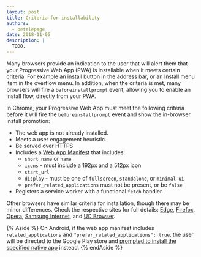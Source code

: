 ```yaml
---
layout: post
title: Criteria for installability
authors:
  - petelepage
date: 2018-11-05
description: |
  TODO.
---
```


Many browsers provide an indication to the user that will alert them that your Progressive Web App (PWA) is installable when it meets certain criteria. For example an install button in the address bar, or an Install menu item in the overflow menu. In addition, when the criteria is met, many browsers will fire a `beforeinstallprompt` event, allowing you to enable an install flow, directly from your PWA.

In Chrome, your Progressive Web App must meet the following criteria before it will fire the `beforeinstallprompt` event and show the in-browser install promotion:

* The web app is not already installed.
* Meets a user engagement heuristic.
* Be served over HTTPS
* Includes a [Web App Manifest][add-manifest] that includes:
  * `short_name` or `name`
  * `icons` - must include a 192px and a 512px icon
  * `start_url`
  * `display` - must be one of `fullscreen`, `standalone`, or `minimal-ui`
  * `prefer_related_applications` must not be present, or be `false`
* Registers a service worker with a functional `fetch` handler.

Other browsers have similar criteria for installation, though there may be minor differences. Check the respective sites for full details: [Edge](https://docs.microsoft.com/en-us/microsoft-edge/progressive-web-apps#requirements), [Firefox](https://developer.mozilla.org/en-US/Apps/Progressive/Add_to_home_screen#How_do_you_make_an_app_A2HS-ready), [Opera](https://dev.opera.com/articles/installable-web-apps/), [Samsung Internet](https://hub.samsunginter.net/docs/ambient-badging/), and [UC Browser](https://plus.ucweb.com/docs/pwa/docs-en/zvrh56).


{% Aside %}
On Android, if the web app manifest includes `related_applications` and `"prefer_related_applications": true`, the user will be directed to the Google Play store and [prompted to install the specified native app][web-native] instead.
{% endAside %}

[add-manifest]: https://www.example.com/todo
[web-native]: https://developers.google.com/web/fundamentals/app-install-banners/native
